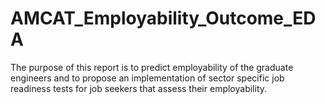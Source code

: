 # AMCAT_Employability_Outcome_EDA
The purpose of this report is to predict employability of the graduate engineers and to propose an implementation of sector specific job readiness tests for job seekers that assess their employability.
